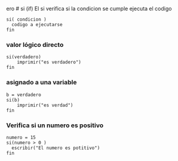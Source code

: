 ero # si (if)
El si verifica si la condicion se cumple ejecuta el codigo
```
si( condicion )
  codigo a ejecutarse
fin
```

### valor lógico directo
```
si(verdadero)
    imprimir("es verdadero")
fin
```

### asignado a una variable
```
b = verdadero
si(b)
    imprimir("es verdad")
fin
```

### Verifica si un numero es positivo
```
numero = 15
si(numero > 0 )
  escribir("El numero es potitivo")
fin  
```
